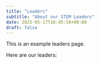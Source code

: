 ```yaml
---
title: "Leaders"
subtitle: "About our STEM Leaders"
date: 2025-05-17T16:45:58+00:00
draft: false
---
```


This is an example leaders page.

Here are our leaders:
